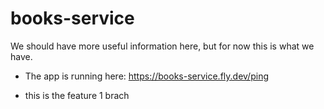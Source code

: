 # books-service

We should have more useful information here, but for now this is what we have.

- The app is running here: https://books-service.fly.dev/ping

- this is the feature 1 brach
